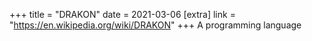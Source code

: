 +++
title = "DRAKON"
date = 2021-03-06
[extra]
link = "https://en.wikipedia.org/wiki/DRAKON"
+++
A programming language

